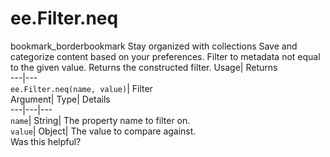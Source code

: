  
#  ee.Filter.neq
bookmark_borderbookmark Stay organized with collections  Save and categorize content based on your preferences.
Filter to metadata not equal to the given value. 
Returns the constructed filter.
Usage| Returns  
---|---  
`ee.Filter.neq(name, value)`| Filter  
Argument| Type| Details  
---|---|---  
`name`| String| The property name to filter on.  
`value`| Object| The value to compare against.  
Was this helpful?
